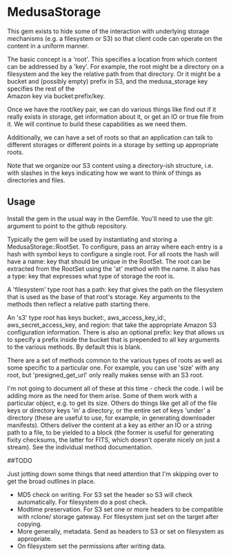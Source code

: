 # MedusaStorage

This gem exists to hide some of the interaction with underlying storage mechanisms
(e.g. a filesystem or S3) so that client code can operate on the content in a 
uniform manner.

The basic concept is a 'root'. This specifies a location from which content can be 
addressed by a 'key'. For example, the root might be a directory on a filesystem
and the key the relative path from that directory. Or it might be a bucket and 
(possibly empty) prefix in S3, and the medusa_storage key specifies the rest of the  
Amazon key via bucket:prefix/key.

Once we have the root/key pair, we can do various things like find out if it really
exists in storage, get information about it, or get an IO or true file from it. We
will continue to build these capabilities as we need them.

Additionally, we can have a set of roots so that an application can talk to different
storages or different points in a storage by setting up appropriate roots.

Note that we organize our S3 content using a directory-ish structure, i.e. with
slashes in the keys indicating how we want to think of things as directories and
files. 

## Usage

Install the gem in the usual way in the Gemfile. You'll need to use the git: argument
to point to the github repository.

Typically the gem will be used by instantiating and storing a MedusaStorage::RootSet.
To configure, pass an array where each entry is a hash with symbol 
keys to configure a single root. For all roots the hash will have a name: key that 
should be unique in the RootSet. The root can be extracted from the RootSet using
the 'at' method with the name. It also has a type: key that expresses what type 
of storage the root is. 

A 'filesystem' type root has a path: key that gives the path on the filesystem that is 
used as the base of that root's storage. Key arguments to the methods then reflect
a relative path starting there.

An 's3' type root has keys bucket:, aws_access_key_id:, aws_secret_access_key, and region: 
that take the appropriate Amazon S3 configuration information. There is also an optional
prefix: key that allows us to specify a prefix inside the bucket that is prepended to
all key arguments to the various methods. By default this is blank.

There are a set of methods common to the various types of roots as well as some
specific to a particular one. For example, you can use 'size' with any root, but 
'presigned_get_url' only really makes sense with an S3 root.

I'm not going to document all of these at this time - check the code. I will be 
adding more as the need for them arise. Some of them 
work with a particular object, e.g. to get its size. Others do things like get all 
of the file keys or directory keys 'in' a directory, or the entire set of keys 'under'
a directory (these are useful to use, for example, in generating downloader manifests). 
Others deliver the content at a key as either an IO or a string path to
a file, to be yielded to a block (the former is useful for generating fixity checksums,
the latter for FITS, which doesn't operate nicely on just a stream). 
See the individual method documentation.

##TODO

Just jotting down some things that need attention that I'm skipping over to get the
broad outlines in place.

* MD5 check on writing. For S3 set the header so S3 will check automatically. For 
  filesystem do a post check.
* Modtime preservation. For S3 set one or more headers to be compatible with rclone/
  storage gateway. For filesystem just set on the target after copying. 
* More generally, metadata. Send as headers to S3 or set on filesystem as appropriate.
* On filesystem set the permissions after writing data.

 

